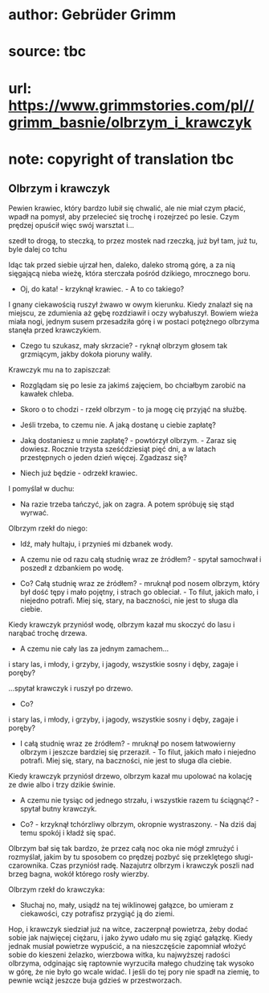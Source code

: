 # author: Gebrüder Grimm
# source: tbc
# url: https://www.grimmstories.com/pl//grimm_basnie/olbrzym_i_krawczyk
# note: copyright of translation tbc

## Olbrzym i krawczyk 

Pewien krawiec, który bardzo lubił się chwalić, ale nie miał czym
płacić, wpadł na pomysł, aby przelecieć się trochę i rozejrzeć po lesie.
Czym prędzej opuścił więc swój warsztat i...

szedł to drogą, to steczką,
to przez mostek nad rzeczką,
już był tam, już tu,
byle dalej co tchu

Idąc tak przed siebie ujrzał hen, daleko, daleko stromą górę, a za nią
sięgającą nieba wieżę, która sterczała pośród dzikiego, mrocznego boru.

- Oj, do kata! - krzyknął krawiec. - A to co takiego?

I gnany ciekawością ruszył żwawo w owym kierunku. Kiedy znalazł się na
miejscu, ze zdumienia aż gębę rozdziawił i oczy wybałuszył. Bowiem wieża
miała nogi, jednym susem przesadziła górę i w postaci potężnego olbrzyma
stanęła przed krawczykiem.

- Czego tu szukasz, mały skrzacie? - ryknął olbrzym głosem tak
grzmiącym, jakby dokoła pioruny waliły.

Krawczyk mu na to zapiszczał:

- Rozglądam się po lesie za jakimś zajęciem, bo chciałbym zarobić na
kawałek chleba.

- Skoro o to chodzi - rzekł olbrzym - to ja mogę cię przyjąć na służbę.

- Jeśli trzeba, to czemu nie. A jaką dostanę u ciebie zapłatę?

- Jaką dostaniesz u mnie zapłatę? - powtórzył olbrzym. - Zaraz się
dowiesz. Rocznie trzysta sześćdziesiąt pięć dni, a w latach przestępnych
o jeden dzień więcej. Zgadzasz się?

- Niech już będzie - odrzekł krawiec.

I pomyślał w duchu:

- Na razie trzeba tańczyć, jak on zagra. A potem spróbuję się stąd
wyrwać.

Olbrzym rzekł do niego:

- Idź, mały hultaju, i przynieś mi dzbanek wody.

- A czemu nie od razu całą studnię wraz ze źródłem? - spytał samochwał
i poszedł z dzbankiem po wodę.

- Co? Całą studnię wraz ze źródłem? - mruknął pod nosem olbrzym, który
był dość tępy i mało pojętny, i strach go obleciał. - To filut, jakich
mało, i niejedno potrafi. Miej się, stary, na baczności, nie jest to
sługa dla ciebie.

Kiedy krawczyk przyniósł wodę, olbrzym kazał mu skoczyć do lasu i
narąbać trochę drzewa.

- A czemu nie cały las za jednym zamachem...

i stary las, i młody,
i grzyby, i jagody,
wszystkie sosny i dęby,
zagaje i poręby?

...spytał krawczyk i ruszył po drzewo.

- Co?

i stary las, i młody,
i grzyby, i jagody,
wszystkie sosny i dęby,
zagaje i poręby?

- I całą studnię wraz ze źródłem? - mruknął po nosem łatwowierny
olbrzym i jeszcze bardziej się przeraził. - To filut, jakich mało i
niejedno potrafi. Miej się, stary, na baczności, nie jest to sługa dla
ciebie.

Kiedy krawczyk przyniósł drzewo, olbrzym kazał mu upolować na kolację ze
dwie albo i trzy dzikie świnie.

- A czemu nie tysiąc od jednego strzału, i wszystkie razem tu
ściągnąć? - spytał butny krawczyk.

- Co? - krzyknął tchórzliwy olbrzym, okropnie wystraszony. - Na dziś
daj temu spokój i kładź się spać.

Olbrzym bał się tak bardzo, że przez całą noc oka nie mógł zmrużyć i
rozmyślał, jakim by tu sposobem co prędzej pozbyć się przeklętego
sługi-czarownika. Czas przyniósł radę. Nazajutrz olbrzym i krawczyk
poszli nad brzeg bagna, wokół którego rosły wierzby.

Olbrzym rzekł do krawczyka:

- Słuchaj no, mały, usiądź na tej wiklinowej gałązce, bo umieram z
ciekawości, czy potrafisz przygiąć ją do ziemi.

Hop, i krawczyk siedział już na witce, zaczerpnął powietrza, żeby dodać
sobie jak najwięcej ciężaru, i jako żywo udało mu się zgiąć gałązkę.
Kiedy jednak musiał powietrze wypuścić, a na nieszczęście zapomniał
włożyć sobie do kieszeni żelazko, wierzbowa witka, ku najwyższej radości
olbrzyma, odginając się raptownie wyrzuciła małego chudzinę tak wysoko w
górę, że nie było go wcale widać. I jeśli do tej pory nie spadł na
ziemię, to pewnie wciąż jeszcze buja gdzieś w przestworzach.
